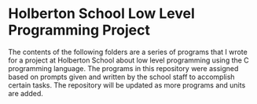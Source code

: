 # Holberton School Low Level Programming Project

The contents of the following folders are a series of programs that I wrote for a project at Holberton School about low level programming using the C programming language. The programs in this repository were assigned based on prompts given and written by the school staff to accomplish certain tasks. The repository will be updated as more programs and units are added.